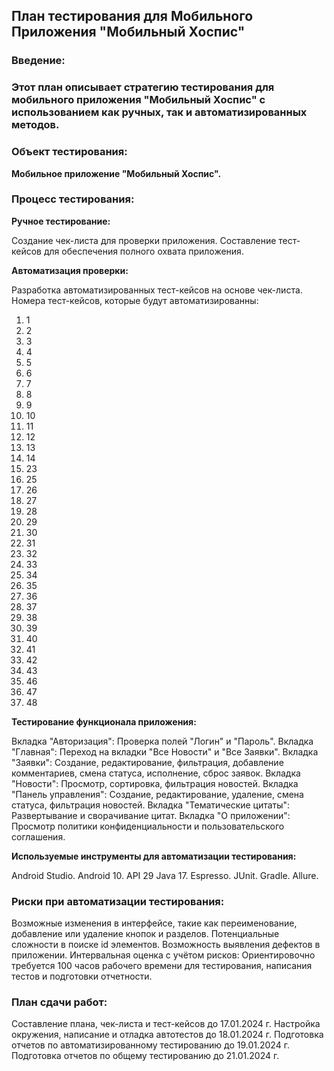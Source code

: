 ## **План тестирования для Мобильного Приложения "Мобильный Хоспис"**

### **Введение:**
### Этот план описывает стратегию тестирования для мобильного приложения "Мобильный Хоспис" с использованием как ручных, так и автоматизированных методов.

### Объект тестирования:
**Мобильное приложение "Мобильный Хоспис".**

### Процесс тестирования:

**Ручное тестирование:**

Создание чек-листа для проверки приложения.
Составление тест-кейсов для обеспечения полного охвата приложения.

**Автоматизация проверки:**

Разработка автоматизированных тест-кейсов на основе чек-листа.
Номера тест-кейсов, которые будут автоматизированны:

1. 1
2. 2
3. 3
4. 4
5. 5
6. 6
7. 7
8. 8
9. 9
10. 10
11. 11
12. 12
13. 13
14. 14
15. 23
16. 25
17. 26
18. 27
19. 28
20. 29
21. 30
22. 31
23. 32
24. 33
25. 34
26. 35
27. 36
28. 37
29. 38
30. 39
31. 40
32. 41
33. 42
34. 43
35. 46
36. 47
37. 48 


**Тестирование функционала приложения:**

Вкладка "Авторизация": Проверка полей "Логин" и "Пароль".
Вкладка "Главная": Переход на вкладки "Все Новости" и "Все Заявки".
Вкладка "Заявки": Создание, редактирование, фильтрация, добавление комментариев, смена статуса, исполнение, сброс заявок.
Вкладка "Новости": Просмотр, сортировка, фильтрация новостей.
Вкладка "Панель управления": Создание, редактирование, удаление, смена статуса, фильтрация новостей.
Вкладка "Тематические цитаты": Развертывание и сворачивание цитат.
Вкладка "О приложении": Просмотр политики конфиденциальности и пользовательского соглашения.

**Используемые инструменты для автоматизации тестирования:**

Android Studio.
Android 10. API 29
Java 17.
Espresso.
JUnit.
Gradle.
Allure.
### Риски при автоматизации тестирования:

Возможные изменения в интерфейсе, такие как переименование, добавление или удаление кнопок и разделов.
Потенциальные сложности в поиске id элементов.
Возможность выявления дефектов в приложении.
Интервальная оценка с учётом рисков:
Ориентировочно требуется 100 часов рабочего времени для тестирования, написания тестов и подготовки отчетности.

### План сдачи работ:

Составление плана, чек-листа и тест-кейсов до 17.01.2024 г.
Настройка окружения, написание и отладка автотестов до 18.01.2024 г.
Подготовка отчетов по автоматизированному тестированию до 19.01.2024 г.
Подготовка отчетов по общему тестированию до 21.01.2024 г.